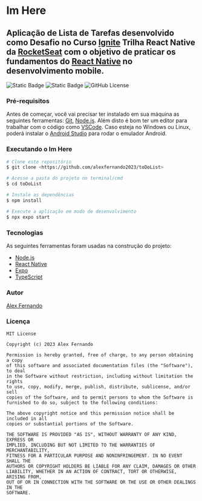 # Im Here

## Aplicação de Lista de Tarefas desenvolvido como Desafio no Curso [Ignite](https://www.rocketseat.com.br/ignite) Trilha React Native da [RocketSeat](https://www.rocketseat.com.br/) com o objetivo de praticar os fundamentos do [React Native](https://reactnative.dev/) no desenvolvimento mobile.

![Static Badge](https://img.shields.io/badge/Fundamentos-React%20Native-087ea4)
![Static Badge](https://img.shields.io/badge/To%20Do%20List-5E60CE)
![GitHub License](https://img.shields.io/github/license/alexfernando2023/toDoList?link=https%3A%2F%2Fgithub.com%2Falexfernando2023%2FtoDoList%2Fblob%2Fmain%2FLICENSE)


### Pré-requisitos

Antes de começar, você vai precisar ter instalado em sua máquina as seguintes ferramentas:
[Git](https://git-scm.com), [Node.js](https://nodejs.org/en/). 
Além disto é bom ter um editor para trabalhar com o código como [VSCode](https://code.visualstudio.com/).
Caso esteja no Windows ou Linux, poderá instalar o [Android Studio](https://developer.android.com/studio?hl=en) para rodar o emulador Android.

### Executando o Im Here

```bash
# Clone este repositório
$ git clone <https://github.com/alexfernando2023/toDoList>

# Acesse a pasta do projeto no terminal/cmd
$ cd toDoList

# Instale as dependências
$ npm install

# Execute a aplicação em modo de desenvolvimento
$ npx expo start
```

### Tecnologias

As seguintes ferramentas foram usadas na construção do projeto:

- [Node.js](https://nodejs.org/en/)
- [React Native](https://reactnative.dev/)
- [Expo](https://expo.dev/)
- [TypeScript](https://www.typescriptlang.org/)

### Autor

[Alex Fernando](https://github.com/alexfernando2023/)

### Licença

```
MIT License

Copyright (c) 2023 Alex Fernando

Permission is hereby granted, free of charge, to any person obtaining a copy
of this software and associated documentation files (the "Software"), to deal
in the Software without restriction, including without limitation the rights
to use, copy, modify, merge, publish, distribute, sublicense, and/or sell
copies of the Software, and to permit persons to whom the Software is
furnished to do so, subject to the following conditions:

The above copyright notice and this permission notice shall be included in all
copies or substantial portions of the Software.

THE SOFTWARE IS PROVIDED "AS IS", WITHOUT WARRANTY OF ANY KIND, EXPRESS OR
IMPLIED, INCLUDING BUT NOT LIMITED TO THE WARRANTIES OF MERCHANTABILITY,
FITNESS FOR A PARTICULAR PURPOSE AND NONINFRINGEMENT. IN NO EVENT SHALL THE
AUTHORS OR COPYRIGHT HOLDERS BE LIABLE FOR ANY CLAIM, DAMAGES OR OTHER
LIABILITY, WHETHER IN AN ACTION OF CONTRACT, TORT OR OTHERWISE, ARISING FROM,
OUT OF OR IN CONNECTION WITH THE SOFTWARE OR THE USE OR OTHER DEALINGS IN THE
SOFTWARE.
```

